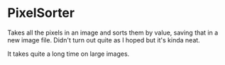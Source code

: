 PixelSorter
=======

Takes all the pixels in an image and sorts them by value, saving that in a new image file. Didn't turn out quite as I hoped but it's kinda neat.

It takes quite a long time on large images.